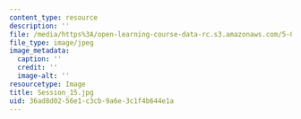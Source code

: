 ```yaml
---
content_type: resource
description: ''
file: /media/https%3A/open-learning-course-data-rc.s3.amazonaws.com/5-07sc-biological-chemistry-i-fall-2013/36ad8d0256e1c3cb9a6e3c1f4b644e1a_Session_15.jpg
file_type: image/jpeg
image_metadata:
  caption: ''
  credit: ''
  image-alt: ''
resourcetype: Image
title: Session_15.jpg
uid: 36ad8d02-56e1-c3cb-9a6e-3c1f4b644e1a
---
```

